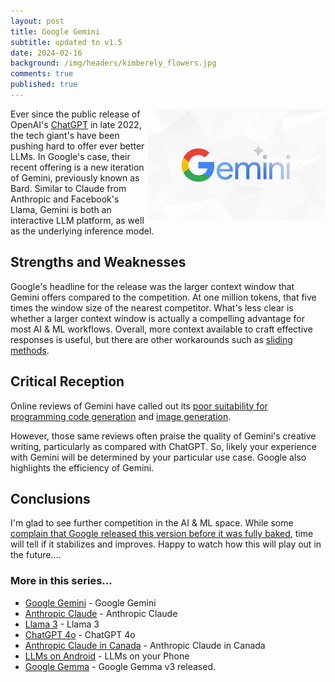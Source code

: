 ```yaml
---
layout: post
title: Google Gemini
subtitle: updated to v1.5
date: 2024-02-16
background: /img/headers/kimberely_flowers.jpg
comments: true
published: true
---
```


<img src="/img/posts/google_gemini.jpeg" class="img-fluid" style="float: right" />

Ever since the public release of OpenAI's [ChatGPT](/2022/12/21/chatgpt/) in late 2022, the tech giant's have been pushing hard to offer ever better LLMs.  In Google's case, their recent offering is a new iteration of Gemini, previously known as Bard.  Similar to Claude from Anthropic and Facebook's Llama, Gemini is both an interactive LLM platform, as well as the underlying inference model.  

## Strengths and Weaknesses

Google's headline for the release was the larger context window that Gemini offers compared to the competition. At one million tokens, that five times the window size of the nearest competitor.  What's less clear is whether a larger context window is actually a compelling advantage for most AI & ML workflows.  Overall, more context available to craft effective responses is useful, but there are other workarounds such as [sliding methods](https://winder.ai/the-problem-of-big-data-in-small-context-windows-part-2/).

## Critical Reception

Online reviews of Gemini have called out its [poor suitability for programming code generation](https://www.reddit.com/r/Bard/comments/1anjpz0/what_do_you_think_about_new_google_gemini/) and [image generation](https://www.reddit.com/r/Bard/comments/1anjpz0/comment/kpvrgb0/?utm_source=share&utm_medium=web3x&utm_name=web3xcss&utm_term=1&utm_content=share_button).

However, those same reviews often praise the quality of Gemini's creative writing, particularly as compared with ChatGPT.  So, likely your experience with Gemini will be determined by your particular use case.  Google also highlights the efficiency of Gemini.

## Conclusions

I'm glad to see further competition in the AI & ML space. While some [complain that Google released this version before it was fully baked](https://www.reddit.com/r/google/comments/1axn2gi/100_honest_take_on_google_gemini/), time will tell if it stabilizes and improves.  Happy to watch how this will play out in the future....


### More in this series...
* [Google Gemini](/2024/02/16/google-gemini) - Google Gemini
* [Anthropic Claude](/2024/03/04/anthropic-claude) - Anthropic Claude
* [Llama 3](/2024/04/19/llama-3) - Llama 3
* [ChatGPT 4o](/2024/05/21/chatgpt-4o) - ChatGPT 4o
* [Anthropic Claude in Canada](/2024/06/05/anthropic-claude-canada) - Anthropic Claude in Canada
* [LLMs on Android](/2024/07/18/llms-on-android) - LLMs on your Phone
* [Google Gemma](/2025/03/12/google-gemma3) - Google Gemma v3 released.
